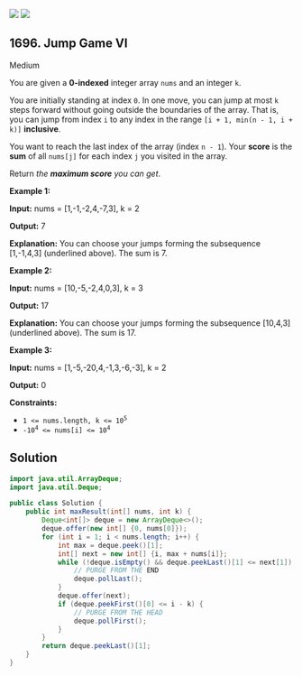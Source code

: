 [![](https://img.shields.io/github/stars/javadev/LeetCode-in-Java?label=Stars&style=flat-square)](https://github.com/javadev/LeetCode-in-Java)
[![](https://img.shields.io/github/forks/javadev/LeetCode-in-Java?label=Fork%20me%20on%20GitHub%20&style=flat-square)](https://github.com/javadev/LeetCode-in-Java/fork)

## 1696\. Jump Game VI

Medium

You are given a **0-indexed** integer array `nums` and an integer `k`.

You are initially standing at index `0`. In one move, you can jump at most `k` steps forward without going outside the boundaries of the array. That is, you can jump from index `i` to any index in the range `[i + 1, min(n - 1, i + k)]` **inclusive**.

You want to reach the last index of the array (index `n - 1`). Your **score** is the **sum** of all `nums[j]` for each index `j` you visited in the array.

Return _the **maximum score** you can get_.

**Example 1:**

**Input:** nums = [1,\-1,-2,4,-7,3], k = 2

**Output:** 7

**Explanation:** You can choose your jumps forming the subsequence [1,-1,4,3] (underlined above). The sum is 7.

**Example 2:**

**Input:** nums = [10,-5,-2,4,0,3], k = 3

**Output:** 17

**Explanation:** You can choose your jumps forming the subsequence [10,4,3] (underlined above). The sum is 17.

**Example 3:**

**Input:** nums = [1,-5,-20,4,-1,3,-6,-3], k = 2

**Output:** 0

**Constraints:**

*   <code>1 <= nums.length, k <= 10<sup>5</sup></code>
*   <code>-10<sup>4</sup> <= nums[i] <= 10<sup>4</sup></code>

## Solution

```java
import java.util.ArrayDeque;
import java.util.Deque;

public class Solution {
    public int maxResult(int[] nums, int k) {
        Deque<int[]> deque = new ArrayDeque<>();
        deque.offer(new int[] {0, nums[0]});
        for (int i = 1; i < nums.length; i++) {
            int max = deque.peek()[1];
            int[] next = new int[] {i, max + nums[i]};
            while (!deque.isEmpty() && deque.peekLast()[1] <= next[1]) {
                // PURGE FROM THE END
                deque.pollLast();
            }
            deque.offer(next);
            if (deque.peekFirst()[0] <= i - k) {
                // PURGE FROM THE HEAD
                deque.pollFirst();
            }
        }
        return deque.peekLast()[1];
    }
}
```